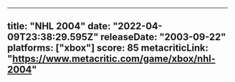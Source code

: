 
---
title: "NHL 2004"
date: "2022-04-09T23:38:29.595Z"
releaseDate: "2003-09-22"
platforms: ["xbox"]
score: 85
metacriticLink: "https://www.metacritic.com/game/xbox/nhl-2004"
---
